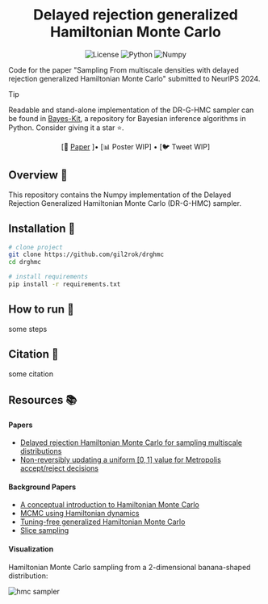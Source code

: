 <div align="center">

# Delayed rejection generalized Hamiltonian Monte Carlo

![License](https://img.shields.io/badge/license-MIT-red.svg) 
![Python](https://img.shields.io/badge/python-3.9%2B-blue.svg)
![Numpy](https://img.shields.io/badge/numpy-1.21.2-blue.svg)
</div>

Code for the paper "Sampling From multiscale densities with delayed rejection generalized Hamiltonian Monte Carlo" submitted to NeurIPS 2024.

> [!TIP] 
> Readable and stand-alone implementation of the DR-G-HMC sampler can be found in [Bayes-Kit](https://github.com/flatironinstitute/bayes-kit), a repository for Bayesian inference algorithms in Python. Consider giving it a star :star:.

<p align="center">
   [📃 <a href="https://arxiv.org/abs/2406.02741" target="_blank">Paper</a> ]• [📊 Poster WIP] • [🐦 Tweet WIP] <br>
</p>

## Overview :mag_right:

This repository contains the Numpy implementation of the Delayed Rejection Generalized Hamiltonian Monte Carlo (DR-G-HMC) sampler. 

## Installation :wrench:

```bash
# clone project
git clone https://github.com/gil2rok/drghmc
cd drghmc

# install requirements
pip install -r requirements.txt
```

## How to run :rocket:

some steps

## Citation :page_facing_up:

some citation

## Resources :books:

#### Papers
- [Delayed rejection Hamiltonian Monte Carlo for sampling multiscale distributions](https://arxiv.org/abs/2110.00610)
- [Non-reversibly updating a uniform $[0,1]$ value for Metropolis accept/reject decisions](https://arxiv.org/abs/2001.11950)

#### Background Papers
- [A conceptual introduction to Hamiltonian Monte Carlo](https://arxiv.org/pdf/1701.02434.pdf)
- [MCMC using Hamiltonian dynamics](https://arxiv.org/pdf/1206.1901.pdf)
- [Tuning-free generalized Hamiltonian Monte Carlo](https://proceedings.mlr.press/v151/hoffman22a/hoffman22a.pdf)
- [Slice sampling](https://arxiv.org/abs/physics/0009028)

#### Visualization

Hamiltonian Monte Carlo sampling from a 2-dimensional banana-shaped distribution:

![hmc sampler](https://raw.githubusercontent.com/chi-feng/mcmc-demo/master/docs/hmc.gif)
